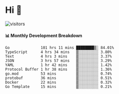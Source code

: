 # Hi 👋
 
![visitors](https://visitor-badge.glitch.me/badge?page_id=sorcererxw.sorcererx)

#### 📊 Monthly Development Breakdown

<!--START_SECTION:waka-->
```text
Go              101 hrs 11 mins ████████▒░ 84.01%
TypeScript      4 hrs 34 mins   ▒░░░░░░░░░ 3.80%
Text            4 hrs 3 mins    ▒░░░░░░░░░ 3.37%
JSON            3 hrs 57 mins   ▒░░░░░░░░░ 3.29%
YAML            1 hr 42 mins    ▒░░░░░░░░░ 1.42%
Protocol Buffer 1 hr 38 mins    ▒░░░░░░░░░ 1.36%
go.mod          53 mins         ▒░░░░░░░░░ 0.74%
protobuf        36 mins         ▒░░░░░░░░░ 0.51%
Docker          22 mins         ▒░░░░░░░░░ 0.32%
Go Template     15 mins         ▒░░░░░░░░░ 0.21%
```
<!--END_SECTION:waka-->
